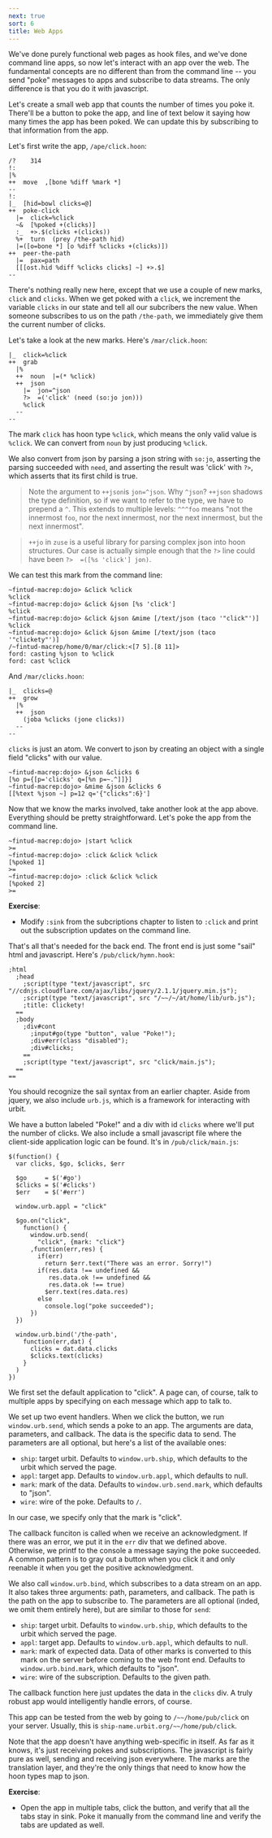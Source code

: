 ```yaml
---
next: true
sort: 6
title: Web Apps
---
```


We've done purely functional web pages as hook files, and we've
done command line apps, so now let's interact with an app over
the web.  The fundamental concepts are no different than from the
command line -- you send "poke" messages to apps and subscribe to
data streams.  The only difference is that you do it with
javascript.

Let's create a small web app that counts the number of times you
poke it.  There'll be a button to poke the app, and line of text
below it saying how many times the app has been poked.  We can
update this by subscribing to that information from the app.

Let's first write the app, `/ape/click.hoon`:

```
/?    314
!:
|%
++  move  ,[bone %diff %mark *]
--
!:
|_  [hid=bowl clicks=@]
++  poke-click
  |=  click=%click
  ~&  [%poked +(clicks)]
  :_  +>.$(clicks +(clicks))
  %+  turn  (prey /the-path hid)
  |=([o=bone *] [o %diff %clicks +(clicks)])
++  peer-the-path
  |=  pax=path
  [[[ost.hid %diff %clicks clicks] ~] +>.$]
--
```

There's nothing really new here, except that we use a couple of
new marks, `click` and `clicks`.  When we get poked with a
`click`, we increment the variable `clicks` in our state and tell
all our subcribers the new value.  When someone subscribes to us
on the path `/the-path`, we immediately give them the current
number of clicks.

Let's take a look at the new marks.  Here's `/mar/click.hoon`:

```
|_  click=%click
++  grab
  |%
  ++  noun  |=(* %click)
  ++  json
    |=  jon=^json
    ?>  =('click' (need (so:jo jon)))
    %click
  --
--
```

The mark `click` has hoon type `%click`, which means the only
valid value is `%click`.  We can convert from `noun` by just
producing `%click`.

We also convert from json by parsing a json string with `so:jo`,
asserting the parsing succeeded with `need`, and asserting the
result was 'click' with `?>`, which asserts that its first child
is true.

> Note the argument to `++json`is `jon=^json`.  Why `^json`?
> `++json` shadows the type definition, so if we want to refer to
> the type, we have to prepend a `^`.  This extends to multiple
> levels:  `^^^foo` means "not the innermost `foo`, nor the next
> innermost, nor the next innermost, but the next innermost".

> `++jo` in `zuse` is a useful library for parsing complex json
> into hoon structures.  Our case is actually simple enough that
> the `?>` line could have been `?>  =([%s 'click'] jon)`.

We can test this mark from the command line:

```
~fintud-macrep:dojo> &click %click
%click
~fintud-macrep:dojo> &click &json [%s 'click']
%click
~fintud-macrep:dojo> &click &json &mime [/text/json (taco '"click"')]
%click
~fintud-macrep:dojo> &click &json &mime [/text/json (taco '"clickety"')]
/~fintud-macrep/home/0/mar/click:<[7 5].[8 11]>
ford: casting %json to %click
ford: cast %click
```

And `/mar/clicks.hoon`:

```
|_  clicks=@
++  grow
  |%
  ++  json
    (joba %clicks (jone clicks))
  --
--
```

`clicks` is just an atom.  We convert to json by creating an
object with a single field "clicks" with our value.

```
~fintud-macrep:dojo> &json &clicks 6
[%o p={[p='clicks' q=[%n p=~.^]]}]
~fintud-macrep:dojo> &mime &json &clicks 6
[[%text %json ~] p=12 q='{"clicks":6}']
```

Now that we know the marks involved, take another look at the app
above.  Everything should be pretty straightforward.  Let's poke
the app from the command line.

```
~fintud-macrep:dojo> |start %click
>=
~fintud-macrep:dojo> :click &click %click
[%poked 1]
>=
~fintud-macrep:dojo> :click &click %click
[%poked 2]
>=
```

**Exercise**:

- Modify `:sink` from the subcriptions chapter to listen to
  `:click` and print out the subscription updates on the command
  line.

That's all that's needed for the back end.  The front end is just
some "sail" html and javascript.  Here's `/pub/click/hymn.hook`:

```
;html
  ;head
    ;script(type "text/javascript", src "//cdnjs.cloudflare.com/ajax/libs/jquery/2.1.1/jquery.min.js");
    ;script(type "text/javascript", src "/~~/~/at/home/lib/urb.js");
    ;title: Clickety!
  ==
  ;body
    ;div#cont
      ;input#go(type "button", value "Poke!");
      ;div#err(class "disabled");
      ;div#clicks;
    ==
    ;script(type "text/javascript", src "click/main.js");
  ==
==
```

You should recognize the sail syntax from an earlier chapter.
Aside from jquery, we also include `urb.js`, which is a framework
for interacting with urbit.

We have a button labeled "Poke!" and a div with id `clicks` where
we'll put the number of clicks.  We also include a small
javascript file where the client-side application logic can be
found.  It's in `/pub/click/main.js`:

```
$(function() {
  var clicks, $go, $clicks, $err

  $go     = $('#go')
  $clicks = $('#clicks')
  $err    = $('#err')
  
  window.urb.appl = "click"

  $go.on("click",
    function() {
      window.urb.send(
        "click", {mark: "click"}
      ,function(err,res) {
        if(err)
          return $err.text("There was an error. Sorry!")
        if(res.data !== undefined && 
           res.data.ok !== undefined && 
           res.data.ok !== true)
          $err.text(res.data.res)
        else
          console.log("poke succeeded");
      })
  })

  window.urb.bind('/the-path',
    function(err,dat) {
      clicks = dat.data.clicks
      $clicks.text(clicks)
    }
  )
})
```

We first set the default application to "click".  A page can, of
course, talk to multiple apps by specifying on each message which
app to talk to.

We set up two event handlers.  When we click the button, we run
`window.urb.send`, which sends a poke to an app.  The arguments
are data, parameters, and callback.  The data is the specific
data to send.  The parameters are all optional, but here's a list
of the available ones:

- `ship`:  target urbit.  Defaults to `window.urb.ship`, which
  defaults to the urbit which served the page.
- `appl`:  target app.  Defaults to `window.urb.appl`, which
  defaults to null.
- `mark`:  mark of the data.  Defaults to `window.urb.send.mark`,
  which defaults to "json".
- `wire`:  wire of the poke.  Defaults to `/`.

In our case, we specify only that the mark is "click".

The callback funciton is called when we receive an
acknowledgment.  If there was an error, we put it in the `err`
div that we defined above.  Otherwise, we printf to the console a
message saying the poke succeeded.  A common pattern is to gray
out a button when you click it and only reenable it when you get
the positive acknowledgment.

We also call `window.urb.bind`, which subscribes to a data stream
on an app.  It also takes three arguments: path, parameters, and
callback.  The path is the path on the app to subscribe to.  The
parameters are all optional (inded, we omit them entirely here),
but are similar to those for `send`:

- `ship`:  target urbit.  Defaults to `window.urb.ship`, which
  defaults to the urbit which served the page.
- `appl`:  target app.  Defaults to `window.urb.appl`, which
  defaults to null.
- `mark`:  mark of expected data.  Data of other marks is
  converted to this mark on the server before coming to the web
  front end.  Defaults to `window.urb.bind.mark`, which defaults
  to "json".
- `wire`:  wire of the subscription.  Defaults to the given path.

The callback function here just updates the data in the `clicks`
div.  A truly robust app would intelligently handle errors, of
course.

This app can be tested from the web by going to
`/~~/home/pub/click` on your server.  Usually, this is
`ship-name.urbit.org/~~/home/pub/click`.

Note that the app doesn't have anything web-specific in itself.
As far as it knows, it's just receiving pokes and subscriptions.
The javascript is fairly pure as well, sending and receiving json
everywhere.  The marks are the translation layer, and they're the
only things that need to know how the hoon types map to json.

**Exercise**:

- Open the app in multiple tabs, click the button, and verify
  that all the tabs stay in sink.  Poke it manually from the
  command line and verify the tabs are updated as well.
